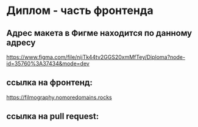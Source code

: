# Диплом - часть фронтенда

## Адрес макета в Фигме находится по данному адресу

https://www.figma.com/file/nijTk44tv2GGS20xmMfTey/Diploma?node-id=35760%3A37434&mode=dev

## ссылка на фронтенд:
https://filmography.nomoredomains.rocks

## ссылка на pull request:
